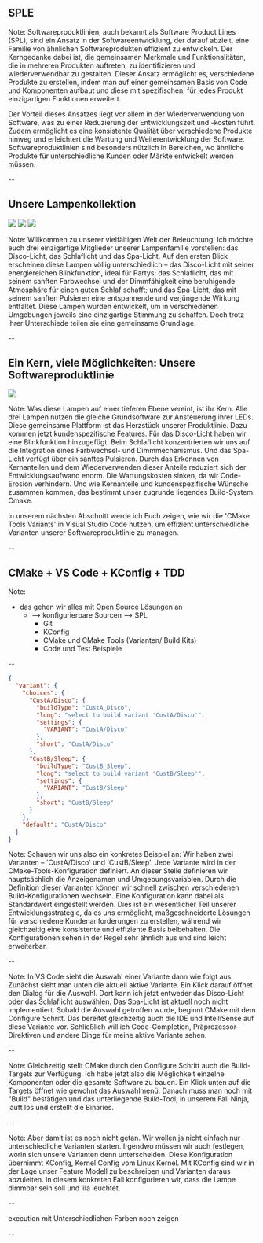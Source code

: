 ## SPLE

Note:
Softwareproduktlinien, auch bekannt als Software Product Lines (SPL), sind ein Ansatz in der Softwareentwicklung, der darauf abzielt, eine Familie von ähnlichen Softwareprodukten effizient zu entwickeln. Der Kerngedanke dabei ist, die gemeinsamen Merkmale und Funktionalitäten, die in mehreren Produkten auftreten, zu identifizieren und wiederverwendbar zu gestalten. Dieser Ansatz ermöglicht es, verschiedene Produkte zu erstellen, indem man auf einer gemeinsamen Basis von Code und Komponenten aufbaut und diese mit spezifischen, für jedes Produkt einzigartigen Funktionen erweitert.

Der Vorteil dieses Ansatzes liegt vor allem in der Wiederverwendung von Software, was zu einer Reduzierung der Entwicklungszeit und -kosten führt. Zudem ermöglicht es eine konsistente Qualität über verschiedene Produkte hinweg und erleichtert die Wartung und Weiterentwicklung der Software. Softwareproduktlinien sind besonders nützlich in Bereichen, wo ähnliche Produkte für unterschiedliche Kunden oder Märkte entwickelt werden müssen.

--

## Unsere Lampenkollektion

![](images/disco-light.png) <!-- .element: class="fragment" data-fragment-index="1" style="float: left; width: 30%" -->
![](images/sleeping-light.png) <!-- .element: class="fragment" data-fragment-index="2" style="float: center; width: 30%" -->
![](images/spa-light.png) <!-- .element: class="fragment" data-fragment-index="3" style="float: right; width: 30%" -->

Note:
Willkommen zu unserer vielfältigen Welt der Beleuchtung! Ich möchte euch drei einzigartige Mitglieder unserer Lampenfamilie vorstellen: das Disco-Licht, das Schlaflicht und das Spa-Licht. Auf den ersten Blick erscheinen diese Lampen völlig unterschiedlich – das Disco-Licht mit seiner energiereichen Blinkfunktion, ideal für Partys; das Schlaflicht, das mit seinem sanften Farbwechsel und der Dimmfähigkeit eine beruhigende Atmosphäre für einen guten Schlaf schafft; und das Spa-Licht, das mit seinem sanften Pulsieren eine entspannende und verjüngende Wirkung entfaltet. Diese Lampen wurden entwickelt, um in verschiedenen Umgebungen jeweils eine einzigartige Stimmung zu schaffen. Doch trotz ihrer Unterschiede teilen sie eine gemeinsame Grundlage.

--

## Ein Kern, viele Möglichkeiten: Unsere Softwareproduktlinie

![](images/core-assets.png) <!-- .element: style="width: 50%" -->

Note:
Was diese Lampen auf einer tieferen Ebene vereint, ist ihr Kern. Alle drei Lampen nutzen die gleiche Grundsoftware zur Ansteuerung ihrer LEDs. Diese gemeinsame Plattform ist das Herzstück unserer Produktlinie. Dazu kommen jetzt kundenspezifische Features. Für das Disco-Licht haben wir eine Blinkfunktion hinzugefügt. Beim Schlaflicht konzentrierten wir uns auf die Integration eines Farbwechsel- und Dimmmechanismus. Und das Spa-Licht verfügt über ein sanftes Pulsieren. Durch das Erkennen von Kernanteilen und dem Wiederverwenden dieser Anteile reduziert sich der Entwicklungsaufwand enorm. Die Wartungskosten sinken, da wir Code-Erosion verhindern. Und wie Kernanteile und kundenspezifische Wünsche zusammen kommen, das bestimmt unser zugrunde liegendes Build-System: Cmake.

In unserem nächsten Abschnitt werde ich Euch zeigen, wie wir die 'CMake Tools Variants' in Visual Studio Code nutzen, um effizient unterschiedliche Varianten unserer Softwareproduktlinie zu managen.

--

## CMake + VS Code + KConfig + TDD

Note:

  * das gehen wir alles mit Open Source Lösungen an
    * --> konfigurierbare Sourcen --> SPL
      * Git
      * KConfig
      * CMake und CMake Tools (Varianten/ Build Kits)
      * Code und Test Beispiele

--

```json [2-4,12|4-11|12-19|21]
{
  "variant": {
    "choices": {
      "CustA/Disco": {
        "buildType": "CustA_Disco",
        "long": "select to build variant 'CustA/Disco'",
        "settings": {
          "VARIANT": "CustA/Disco"
        },
        "short": "CustA/Disco"
      },
      "CustB/Sleep": {
        "buildType": "CustB_Sleep",
        "long": "select to build variant 'CustB/Sleep'",
        "settings": {
          "VARIANT": "CustB/Sleep"
        },
        "short": "CustB/Sleep"
      }
    },
    "default": "CustA/Disco"
  }
}
```

Note:
Schauen wir uns also ein konkretes Beispiel an: Wir haben zwei Varianten – 'CustA/Disco' und 'CustB/Sleep'. Jede Variante wird in der CMake-Tools-Konfiguration definiert. An dieser Stelle definieren wir hauptsächlich die Anzeigenamen und Umgebungsvariablen. Durch die Definition dieser Varianten können wir schnell zwischen verschiedenen Build-Konfigurationen wechseln. Eine Konfiguration kann dabei als Standardwert eingestellt werden. Dies ist ein wesentlicher Teil unserer Entwicklungsstrategie, da es uns ermöglicht, maßgeschneiderte Lösungen für verschiedene Kundenanforderungen zu erstellen, während wir gleichzeitig eine konsistente und effiziente Basis beibehalten. Die Konfigurationen sehen in der Regel sehr ähnlich aus und sind leicht erweiterbar.

--

<!-- .slide: data-background-image="images/select-variant.png" data-background-size="contain" -->

Note:
In VS Code sieht die Auswahl einer Variante dann wie folgt aus. Zunächst sieht man unten die aktuell aktive Variante. Ein Klick darauf öffnet den Dialog für die Auswahl. Dort kann ich jetzt entweder das Disco-Licht oder das Schlaflicht auswählen. Das Spa-Licht ist aktuell noch nicht implementiert.
Sobald die Auswahl getroffen wurde, beginnt CMake mit dem Configure Schritt. Das bereitet gleichzeitig auch die IDE und IntelliSense auf diese Variante vor. Schließlich will ich Code-Completion, Präprozessor-Direktiven und andere Dinge für meine aktive Variante sehen.

--

<!-- .slide: data-background-image="images/build-component.png" data-background-size="contain" -->

Note:
Gleichzeitig stellt CMake durch den Configure Schritt auch die Build-Targets zur Verfügung. Ich habe jetzt also die Möglichkeit einzelne Komponenten oder die gesamte Software zu bauen. Ein Klick unten auf die Targets öffnet wie gewohnt das Auswahlmenü. Danach muss man noch mit "Build" bestätigen und das unterliegende Build-Tool, in unserem Fall Ninja, läuft los und erstellt die Binaries.

--

<!-- .slide: data-background-image="images/kconfig.png" data-background-size="contain" -->

Note:
Aber damit ist es noch nicht getan. Wir wollen ja nicht einfach nur unterschiedliche Varianten starten. Irgendwo müssen wir auch festlegen, worin sich unsere Varianten denn unterscheiden. Diese Konfiguration übernimmt KConfig, Kernel Config vom Linux Kernel. Mit KConfig sind wir in der Lage unser Feature Modell zu beschreiben und Varianten daraus abzuleiten. In diesem konkreten Fall konfigurieren wir, dass die Lampe dimmbar sein soll und lila leuchtet.

--

execution mit Unterschiedlichen Farben noch zeigen

--

<!-- .slide: data-background-image="images/test.png" data-background-size="contain" -->


